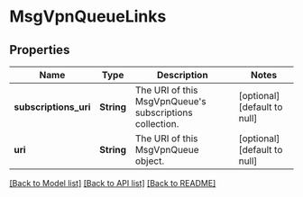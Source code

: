 # MsgVpnQueueLinks

## Properties
Name | Type | Description | Notes
------------ | ------------- | ------------- | -------------
**subscriptions_uri** | **String** | The URI of this MsgVpnQueue&#39;s subscriptions collection. | [optional] [default to null]
**uri** | **String** | The URI of this MsgVpnQueue object. | [optional] [default to null]

[[Back to Model list]](../README.md#documentation-for-models) [[Back to API list]](../README.md#documentation-for-api-endpoints) [[Back to README]](../README.md)


